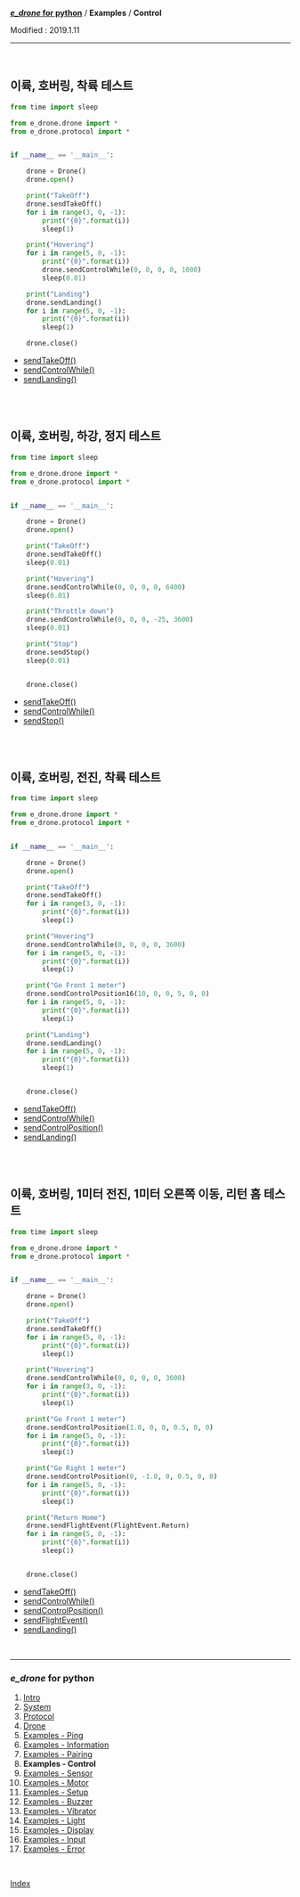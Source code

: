 **[*e_drone* for python](index.md)** / **Examples** / **Control**

Modified : 2019.1.11

---

<br>


## <a name="ControlWhileAndLanding">이륙, 호버링, 착륙 테스트</a>

```py
from time import sleep

from e_drone.drone import *
from e_drone.protocol import *


if __name__ == '__main__':

    drone = Drone()
    drone.open()

    print("TakeOff")
    drone.sendTakeOff()
    for i in range(3, 0, -1):
        print("{0}".format(i))
        sleep(1)

    print("Hovering")
    for i in range(5, 0, -1):
        print("{0}".format(i))
        drone.sendControlWhile(0, 0, 0, 0, 1000)
        sleep(0.01)

    print("Landing")
    drone.sendLanding()
    for i in range(5, 0, -1):
        print("{0}".format(i))
        sleep(1)

    drone.close()
```

- [sendTakeOff()](04_drone.md#sendTakeOff)
- [sendControlWhile()](04_drone.md#sendControlWhile)
- [sendLanding()](04_drone.md#sendLanding)


<br>
<br>


## <a name="ControlWhile">이륙, 호버링, 하강, 정지 테스트</a>

```py
from time import sleep

from e_drone.drone import *
from e_drone.protocol import *


if __name__ == '__main__':

    drone = Drone()
    drone.open()

    print("TakeOff")
    drone.sendTakeOff()
    sleep(0.01)

    print("Hovering")
    drone.sendControlWhile(0, 0, 0, 0, 6400)
    sleep(0.01)

    print("Throttle down")
    drone.sendControlWhile(0, 0, 0, -25, 3600)
    sleep(0.01)

    print("Stop")
    drone.sendStop()
    sleep(0.01)


    drone.close()
```

- [sendTakeOff()](04_drone.md#sendTakeOff)
- [sendControlWhile()](04_drone.md#sendControlWhile)
- [sendStop()](04_drone.md#sendStop)


<br>
<br>


## <a name="ControlPosition">이륙, 호버링, 전진, 착륙 테스트</a>

```py
from time import sleep

from e_drone.drone import *
from e_drone.protocol import *


if __name__ == '__main__':

    drone = Drone()
    drone.open()

    print("TakeOff")
    drone.sendTakeOff()
    for i in range(3, 0, -1):
        print("{0}".format(i))
        sleep(1)

    print("Hovering")
    drone.sendControlWhile(0, 0, 0, 0, 3600)
    for i in range(5, 0, -1):
        print("{0}".format(i))
        sleep(1)

    print("Go Front 1 meter")
    drone.sendControlPosition16(10, 0, 0, 5, 0, 0)
    for i in range(5, 0, -1):
        print("{0}".format(i))
        sleep(1)

    print("Landing")
    drone.sendLanding()
    for i in range(5, 0, -1):
        print("{0}".format(i))
        sleep(1)


    drone.close()
```

- [sendTakeOff()](04_drone.md#sendTakeOff)
- [sendControlWhile()](04_drone.md#sendControlWhile)
- [sendControlPosition()](04_drone.md#sendControlPosition)
- [sendLanding()](04_drone.md#sendLanding)


<br>
<br>


## <a name="ControlReturnHome">이륙, 호버링, 1미터 전진, 1미터 오른쪽 이동, 리턴 홈 테스트</a>

```py
from time import sleep

from e_drone.drone import *
from e_drone.protocol import *


if __name__ == '__main__':

    drone = Drone()
    drone.open()

    print("TakeOff")
    drone.sendTakeOff()
    for i in range(5, 0, -1):
        print("{0}".format(i))
        sleep(1)

    print("Hovering")
    drone.sendControlWhile(0, 0, 0, 0, 3600)
    for i in range(3, 0, -1):
        print("{0}".format(i))
        sleep(1)

    print("Go Front 1 meter")
    drone.sendControlPosition(1.0, 0, 0, 0.5, 0, 0)
    for i in range(5, 0, -1):
        print("{0}".format(i))
        sleep(1)

    print("Go Right 1 meter")
    drone.sendControlPosition(0, -1.0, 0, 0.5, 0, 0)
    for i in range(5, 0, -1):
        print("{0}".format(i))
        sleep(1)

    print("Return Home")
    drone.sendFlightEvent(FlightEvent.Return)
    for i in range(5, 0, -1):
        print("{0}".format(i))
        sleep(1)


    drone.close()
```

- [sendTakeOff()](04_drone.md#sendTakeOff)
- [sendControlWhile()](04_drone.md#sendControlWhile)
- [sendControlPosition()](04_drone.md#sendControlPosition)
- [sendFlightEvent()](04_drone.md#sendFlightEvent)
- [sendLanding()](04_drone.md#sendLanding)


<br>


---

<h3><i>e_drone</i> for python</H3>

 1. [Intro](01_intro.md)
 2. [System](02_system.md)
 3. [Protocol](03_protocol.md)
 4. [Drone](04_drone.md)
 5. [Examples - Ping](examples_01_ping.md)
 6. [Examples - Information](examples_02_information.md)
 7. [Examples - Pairing](examples_03_pairing.md)
 8. **Examples - Control**
 9. [Examples - Sensor](examples_05_sensor.md)
10. [Examples - Motor](examples_06_motor.md)
11. [Examples - Setup](examples_07_setup.md)
12. [Examples - Buzzer](examples_08_buzzer.md)
13. [Examples - Vibrator](examples_09_vibrator.md)
14. [Examples - Light](examples_10_light.md)
15. [Examples - Display](examples_11_display.md)
16. [Examples - Input](examples_12_input.md)
17. [Examples - Error](examples_13_error.md)

<br>

[Index](index.md)
